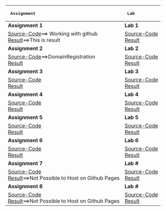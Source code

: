 |  <pre>                     Assignment                     </pre>| <pre>                       Lab                          </pre>   |
| :---                                                                | :---                                                              |
| <b>Assignment 1</b>                                                 |    <b>Lab 1</b>                                                   |
|[Source-Code]()==> Working with github<br>[Result]()==>This is result                           |[Source-Code](https://github.com/SATYADAHAL/wt-lab-assignmet/tree/main/Lab/Lab1)<br>[Result](https://www.satyadahal.com.np/wt-lab-assignmet/Lab/Lab1/)                              |
| <b>Assignment 2</b>                                                 |    <b>Lab 2</b>                                                   |
|[Source-Code]()==>DomainRegistration<br>[Result](https://www.satyadahal.com.np)                                |[Source-Code](https://github.com/SATYADAHAL/wt-lab-assignmet/tree/main/Lab/Lab2)<br>[Result](https://www.satyadahal.com.np/wt-lab-assignmet/Lab/Lab2/)                              |
| <b>Assignment 3</b>                                                 |    <b>Lab 3</b>                                                   |
|[Source-Code](https://github.com/SATYADAHAL/wt-lab-assignmet/tree/main/Assignment/Assignment%203)<br>[Result](https://www.satyadahal.com.np/wt-lab-assignmet/Assignment/Assignment%203/)|[Source-Code](https://github.com/SATYADAHAL/wt-lab-assignmet/tree/main/Lab/Lab3)<br>[Result](https://www.satyadahal.com.np/wt-lab-assignmet/Lab/Lab3)                              |
| <b>Assignment 4</b>                                                 |    <b>Lab 4</b>                                                   |
|[Source-Code](https://github.com/SATYADAHAL/wt-lab-assignmet/tree/main/Assignment/Assignment%204)<br>[Result](https://www.satyadahal.com.np/wt-lab-assignmet/Assignment/Assignment%204/)                                |[Source-Code](https://github.com/SATYADAHAL/wt-lab-assignmet/tree/main/Lab/Lab4)<br>[Result](https://www.satyadahal.com.np/wt-lab-assignmet/Lab/Lab4/)                              |
| <b>Assignment 5</b>                                                 |    <b>Lab 5</b>                                                   |
|[Source-Code](https://github.com/SATYADAHAL/satyadahal.github.io)<br>[Result](https://www.satyadahal.com.np/)                                |[Source-Code](https://github.com/SATYADAHAL/wt-lab-assignmet/tree/main/Lab/Lab5)<br>[Result](https://www.satyadahal.com.np/wt-lab-assignmet/Lab/Lab5/)|
| <b>Assignment 6</b>                                                 |    <b>Lab 6</b>                                                   |
|[Source-Code](https://github.com/SATYADAHAL/wt-lab-assignmet/tree/main/Assignment/Assignment%206)<br>[Result](https://www.satyadahal.com.np/wt-lab-assignmet/Assignment/Assignment%206)                                |[Source-Code](https://github.com/SATYADAHAL/wt-lab-assignmet/tree/main/Lab/Lab6)<br>[Result](https://www.satyadahal.com.np/wt-lab-assignmet/Lab/Lab6/)                              |
| <b>Assignment 7</b>                                                 |    <b>Lab #</b>                                                   |
|[Source-Code](https://github.com/SATYADAHAL/wt-lab-assignmet/tree/main/Assignment/Assignment%207)<br>[Result](text)==>Not Possible to Host on Github Pages                                |[Source-Code](#)<br>[Result](#)                              |
| <b>Assignment 8</b>                                                 |    <b>Lab #</b>                                                   |
|[Source-Code](https://github.com/SATYADAHAL/wt-lab-assignmet/tree/main/Assignment/Assignment%208)<br>[Result]()==>Not Possible to Host on Github Pages                                 |[Source-Code](#)<br>[Result](#)                              |

